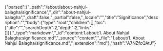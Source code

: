{"parsed":{"_path":"/about/about-nahjul-balagha/significance","_dir":"about-nahjul-balagha","_draft":false,"_partial":false,"_locale":"","title":"Significance","description":"","body":{"type":"root","children":[],"toc":{"title":"","searchDepth":2,"depth":2,"links":[]}},"_type":"markdown","_id":"content:1.about:1. About Nahjul Balagha:significance.md","_source":"content","_file":"1.about/1. About Nahjul Balagha/significance.md","_extension":"md"},"hash":"A7NZfcQAtJ"}